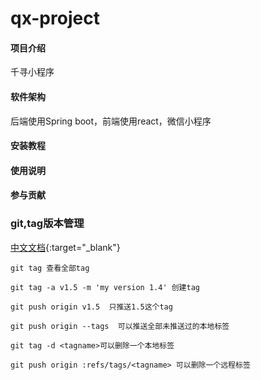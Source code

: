 # qx-project

#### 项目介绍
千寻小程序

#### 软件架构
后端使用Spring boot，前端使用react，微信小程序


#### 安装教程



#### 使用说明


#### 参与贡献

### git,tag版本管理
[中文文档](https://git-scm.com/book/zh/v1/Git-%E5%9F%BA%E7%A1%80-%E6%89%93%E6%A0%87%E7%AD%BE){:target="_blank"}
~~~
git tag 查看全部tag

git tag -a v1.5 -m 'my version 1.4' 创建tag
    
git push origin v1.5  只推送1.5这个tag

git push origin --tags  可以推送全部未推送过的本地标签

git tag -d <tagname>可以删除一个本地标签

git push origin :refs/tags/<tagname> 可以删除一个远程标签
~~~
